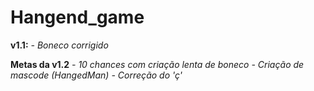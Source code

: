 # Hangend_game

**v1.1:**
*- Boneco corrigido*

**Metas da v1.2**
*- 10 chances com criação lenta de boneco*
*- Criação de mascode (HangedMan)*
*- Correção do 'ç'*